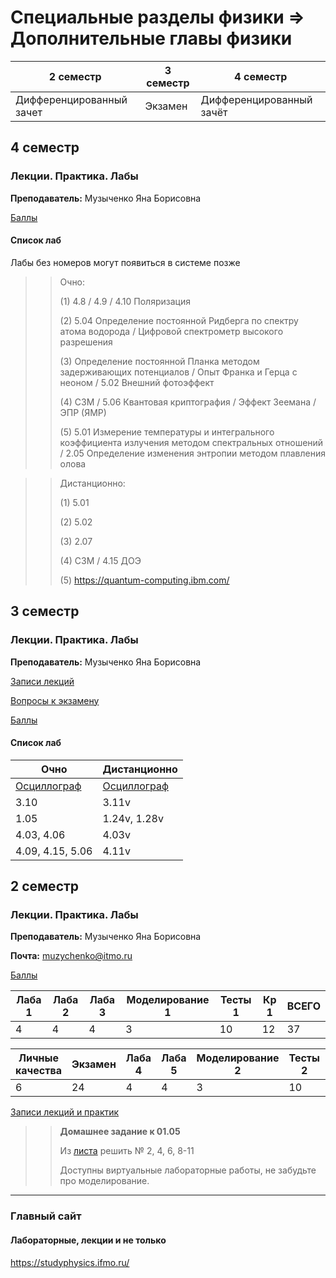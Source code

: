 # Специальные разделы физики => Дополнительные главы физики

|2 семестр|3 семестр|4 семестр|
|---|---|---|
|Дифференцированный зачет|Экзамен|Дифференцированный зачёт|

## 4 семестр
### Лекции. Практика. Лабы

**Преподаватель:** Музыченко Яна Борисовна

[Баллы](https://docs.google.com/spreadsheets/d/1lfC_OR4yt5PPZ91Q2tzYvTk3B0_PI5QZAikuykuCde0/edit#gid=737522585)

#### Список лаб

Лабы без номеров могут появиться в системе позже

>> Очно:
>>
>> (1) 4.8 / 4.9 / 4.10 Поляризация
>>
>> (2) 5.04 Определение постоянной Ридберга по спектру атома водорода / Цифровой спектрометр высокого разрешения
>>
>> (3) Определение постоянной Планка методом задерживающих потенциалов / Опыт Франка и Герца с неоном / 5.02 Внешний фотоэффект
>>
>> (4) СЗМ / 5.06 Квантовая криптография / Эффект Зеемана / ЭПР (ЯМР)
>>
>> (5) 5.01 Измерение температуры и интегрального коэффициента излучения методом спектральных отношений / 2.05 Определение изменения энтропии методом плавления олова

>> Дистанционно:
>>
>> (1) 5.01
>>
>> (2) 5.02
>>
>> (3) 2.07
>>
>> (4) СЗМ / 4.15 ДОЭ
>>
>> (5) https://quantum-computing.ibm.com/

## 3 семестр
### Лекции. Практика. Лабы

**Преподаватель:** Музыченко Яна Борисовна

[Записи лекций](https://www.youtube.com/playlist?list=PLj7ewET2KEJyHMgQv9qI4pLtGii3qhkKf)

[Вопросы к экзамену](../Files/Sem3PhysExam.pdf)

[Баллы](https://docs.google.com/spreadsheets/d/1lfC_OR4yt5PPZ91Q2tzYvTk3B0_PI5QZAikuykuCde0/edit#gid=2088771474)

#### Список лаб

| Очно | Дистанционно |
| ----- | ------ |
| [Осциллограф](../Files/oscilloscope.pdf) | [Осциллограф](../Files/oscilloscope.pdf) |
| 3.10 | 3.11v |
| 1.05 | 1.24v, 1.28v |
| 4.03, 4.06 | 4.03v |
| 4.09, 4.15, 5.06 | 4.11v |

## 2 семестр
### Лекции. Практика. Лабы

**Преподаватель:** Музыченко Яна Борисовна

**Почта:** muzychenko@itmo.ru

[Баллы](https://docs.google.com/spreadsheets/d/1lfC_OR4yt5PPZ91Q2tzYvTk3B0_PI5QZAikuykuCde0/edit#gid=0)

|Лаба 1| Лаба 2|Лаба 3| Моделирование 1| Тесты 1 |Кр 1| ВСЕГО | 
|---|---|---|---|---|---|---|
|4|4|4|3|10|12|37|

|Личные качества|Экзамен| Лаба 4|Лаба 5| Моделирование 2| Тесты 2 |Кр 2| ВСЕГО | 
|---|---|---|---|---|---|---|---|
|6|24|4|4|3|10|12|63|

[Записи лекций и практик](https://www.youtube.com/playlist?list=PLj7ewET2KEJxNgVZZOdBfeuhvVgitw8SI)

>> **Домашнее задание к 01.05**
>>
>> Из [листа](../Files/Phys-04-24.pdf) решить № 2, 4, 6, 8-11
>>
>> Доступны виртуальные лабораторные работы, не забудьте про моделирование.



---

### Главный сайт
#### Лабораторные, лекции и не только
https://studyphysics.ifmo.ru/
